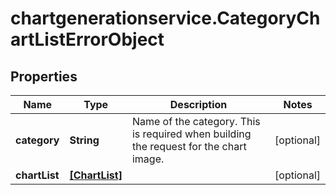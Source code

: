 # chartgenerationservice.CategoryChartListErrorObject

## Properties

Name | Type | Description | Notes
------------ | ------------- | ------------- | -------------
**category** | **String** | Name of the category. This is required when building the request for the chart image. | [optional] 
**chartList** | [**[ChartList]**](ChartList.md) |  | [optional] 


